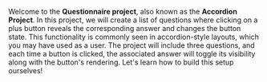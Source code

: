 Welcome to the **Questionnaire project**, also known as the **Accordion Project**. In this project, we will create a list of questions where clicking on a plus button reveals the corresponding answer and changes the button state. This functionality is commonly seen in accordion-style layouts, which you may have used as a user. The project will include three questions, and each time a button is clicked, the associated answer will toggle its visibility along with the button's rendering. Let's learn how to build this setup ourselves!
